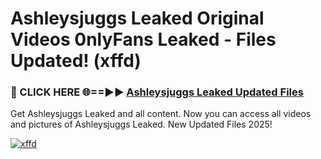 # Ashleysjuggs Leaked Original Videos 0nlyFans Leaked - Files Updated! (xffd)

<h3>🔴 CLICK HERE 🌐==►► <a href="https://tinyurl.com/ms9xzufz" rel="nofollow">Ashleysjuggs Leaked Updated Files</a></h3>

Get Ashleysjuggs Leaked and all content. Now you can access all videos and pictures of Ashleysjuggs Leaked. New Updated Files 2025!

[![xffd](https://i.imgur.com/NaUBvic.gif)](https://tinyurl.com/ms9xzufz)
